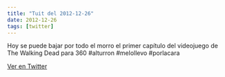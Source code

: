 ```yaml
---
title: "Tuit del 2012-12-26"
date: 2012-12-26
tags: [twitter]
---
```


Hoy se puede bajar por todo el morro el primer capítulo del videojuego de The Walking Dead para 360 #alturron #melollevo #porlacara



[Ver en Twitter](https://twitter.com/i/web/status/283947872121139201)
